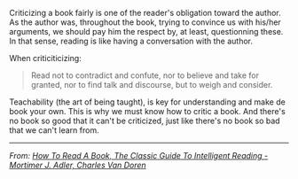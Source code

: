 Criticizing a book fairly is one of the reader's obligation toward the author. As the author was, throughout the book, trying to convince us with his/her arguments, we should pay him the respect by, at least, questionning these. In that sense, reading is like having a conversation with the author.

When criticiticizing: 
> Read not to contradict and confute, nor to believe and take for granted, nor to find talk and discourse, but to weigh and consider.

Teachability (the art of being taught), is key for understanding and make de book your own. This is why we must know how to critic a book. And there's no book so good that it can't be criticized, just like there's no book so bad that we can't learn from. 

---
*From: [How To Read A Book, The Classic Guide To Intelligent Reading - Mortimer J. Adler, Charles Van Doren](How%20To%20Read%20A%20Book,%20The%20Classic%20Guide%20To%20Intelligent%20Reading%20-%20Mortimer%20J.%20Adler,%20Charles%20Van%20Doren.md)*
